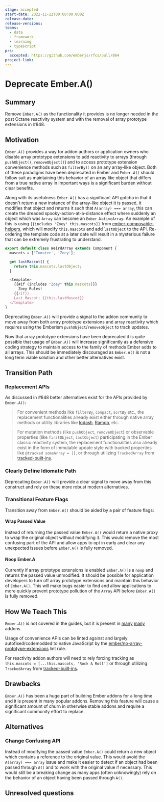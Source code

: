 ```yaml
---
stage: accepted
start-date: 2022-11-22T00:00:00.000Z
release-date:
release-versions:
teams:
  - data
  - framework
  - learning
  - typescript
prs:
  accepted: https://github.com/emberjs/rfcs/pull/864
project-link:
---
```


# Deprecate Ember.A()

## Summary

Remove `Ember.A()` as the functionality it provides is no longer needed in the post Octane reactivity system and with the removal of array prototype extensions in #848.

## Motivation

`Ember.A()` provides a way for addon authors or application owners who disable array prototype extensions to add reactivity to arrays (through `pushObject()`, `removeObject()`) and to access prototype extension convenience methods such as `filterBy()` on an any array-like object. Both of these paradigms have been deprecated in Ember and `Ember.A()` should follow suit as maintaining this behavior of an array like object that differs from a true native array in important ways is a significant burden without clear benefits.

Along with its usefulness `Ember.A()` has a significant API gotcha in that it doesn't return a new instance of the array-like object it is passed, it modifies that object and returns it such that `A(array) === array`, this can create the dreaded spooky-action-at-a-distance effect where suddenly an object which was `Array` can become an `Ember.NativeArray`. An example of this is using `{{includes "Zoey" this.mascots}}` from [ember-composable-helpers](https://github.com/DockYard/ember-composable-helpers#includes), which will modify `this.mascots` and add `lastObject` to the API. Re-ordering the template code at a later date will result in a mysterious failure that can be extremely frustrating to understand.

```js
export default class WeirdArray extends Component {
  mascots = ['Tomster', 'Zoey'];

  get lastMascot() {
    return this.mascots.lastObject;
  }

  <template>
    {{#if (includes "Zoey" this.mascots)}}
      Zoey Rules!
    {{/if}}
    Last Mascot: {{this.lastMascot}}
  </template>
}
```

Deprecating `Ember.A()` will provide a signal to the addon community to move away from both array prototype extensions and array reactivity which requires using the Emberism `pushObject`/`removeObject` to track updates. 

Now that array prototype extensions have been deprecated it is quite possible that usage of `Ember.A()` will increase significantly as a defensive coding strategy to maintain access to the family of methods Ember adds to all arrays. This should be immediately discouraged as `Ember.A()` is not a long term viable solution and other better alternatives exist.

## Transition Path

### Replacement APIs

As discussed in #848 better alternatives exist for the APIs provided by `Ember.A()`:

> For convenient methods like `filterBy`, `compact`, `sortBy` etc., the replacement functionalities already exist either through native array methods or utility libraries like [lodash](https://lodash.com), [Ramda](https://ramdajs.com), etc.

> For mutation methods (like `pushObject`, `removeObject`) or observable properties (like `firstObject`, `lastObject`) participating in the Ember classic reactivity system, the replacement functionalities also already exist in the form of immutable update style with tracked properties like `@tracked someArray = []`, or through utilizing `TrackedArray` from [tracked-built-ins](https://github.com/tracked-tools/tracked-built-ins).

### Clearly Define Idiomatic Path

Deprecating `Ember.A()` will provide a clear signal to move away from this construct and rely on these more robust modern alternatives.

### Transitional Feature Flags

Transition away from `Ember.A()` should be aided by a pair of feature flags:

#### Wrap Passed Value

Instead of returning the passed value `Ember.A()` would return a native proxy to wrap the original object without modifying it. This would remove the most confusing part of the API and allow apps to opt in early and clear any unexpected issues before `Ember.A()` is fully removed.

#### Noop Ember.A

Currently if array prototype extensions is enabled `Ember.A()` is a `noop` and returns the passed value unmodified. It should be possible for application developers to turn off array prototype extensions and maintain this behavior of `Ember.A()`. This will make bugs easier to find and allow applications to more quickly prevent prototype pollution of the `Array` API before `Ember.A()` is fully removed.


## How We Teach This

`Ember.A()` is not covered in the guides, but it is present in [many](https://emberobserver.com/code-search?codeQuery=import%20%7B%20A%20%7D%20from%20%27%40ember%2Farray%27%3B) [many](https://emberobserver.com/code-search?codeQuery=Ember.A) addons. 

Usage of convenience APIs can be linted against and largely autofixed/codemodded to native JavaScript by the [ember/no-array-prototype-extensions](https://github.com/ember-cli/eslint-plugin-ember/blob/0d8a4711ec461208562a9a1dc6b45fe65885f53a/docs/rules/no-array-prototype-extensions.md) lint rule.

For reactivity addon authors will need to rely forcing tracking as `this.mascots = [...this.mascots, 'Rock & Roll']` or through utilizing `TrackedArray` from [tracked-built-ins](https://github.com/tracked-tools/tracked-built-ins).

## Drawbacks

`Ember.A()` has been a huge part of building Ember addons for a long time and it is present in many popular addons. Removing this feature will cause a significant amount of churn in otherwise stable addons and require a significant community effort to replace.

## Alternatives

### Change Confusing API

Instead of modifying the passed value `Ember.A()` could return a new object which contains a reference to the original value. This would avoid the `A(array) === array` issue and make it easier to detect if an object had been passed through `A()` and to work with the original value if necessary. This would still be a breaking change as many apps (often unknowingly) rely on the behavior of an object having been passed through `A()`.

## Unresolved questions
